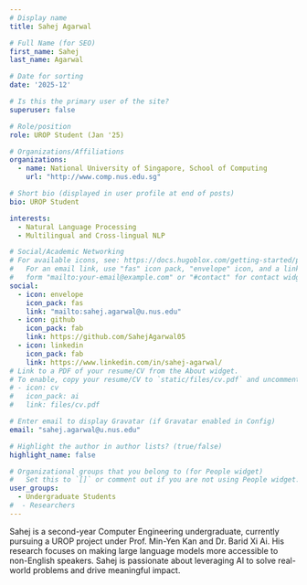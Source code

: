 ```yaml
---
# Display name
title: Sahej Agarwal

# Full Name (for SEO)
first_name: Sahej
last_name: Agarwal

# Date for sorting
date: '2025-12'

# Is this the primary user of the site?
superuser: false

# Role/position
role: UROP Student (Jan '25)

# Organizations/Affiliations
organizations:
  - name: National University of Singapore, School of Computing
    url: "http://www.comp.nus.edu.sg"

# Short bio (displayed in user profile at end of posts)
bio: UROP Student

interests:
  - Natural Language Processing
  - Multilingual and Cross-lingual NLP

# Social/Academic Networking
# For available icons, see: https://docs.hugoblox.com/getting-started/page-builder/#icons
#   For an email link, use "fas" icon pack, "envelope" icon, and a link in the
#   form "mailto:your-email@example.com" or "#contact" for contact widget.
social:
  - icon: envelope
    icon_pack: fas
    link: "mailto:sahej.agarwal@u.nus.edu"
  - icon: github
    icon_pack: fab
    link: https://github.com/SahejAgarwal05
  - icon: linkedin
    icon_pack: fab
    link: https://www.linkedin.com/in/sahej-agarwal/
# Link to a PDF of your resume/CV from the About widget.
# To enable, copy your resume/CV to `static/files/cv.pdf` and uncomment the lines below.
# - icon: cv
#   icon_pack: ai
#   link: files/cv.pdf

# Enter email to display Gravatar (if Gravatar enabled in Config)
email: "sahej.agarwal@u.nus.edu"

# Highlight the author in author lists? (true/false)
highlight_name: false

# Organizational groups that you belong to (for People widget)
#   Set this to `[]` or comment out if you are not using People widget.
user_groups:
  - Undergraduate Students
#  - Researchers
---
```

Sahej is a second-year Computer Engineering undergraduate, currently pursuing a UROP project under Prof. Min-Yen Kan and Dr. Barid Xi Ai. His research focuses on making large language models more accessible to non-English speakers. Sahej is passionate about leveraging AI to solve real-world problems and drive meaningful impact.
